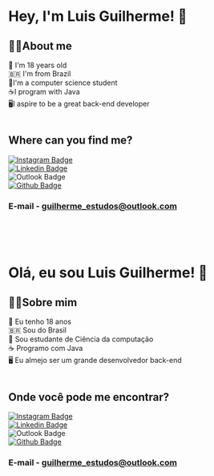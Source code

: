 # Hey, I'm Luis Guilherme! 👋<br>


## 🙋‍♂️About me 
📅 I'm 18 years old<br>
🇧🇷 I'm from Brazil<br>
📕I'm a computer science student<br>
☕I program with Java<br>
🖥️I aspire to be a great back-end developer<br><br>

## Where can you find me?

[![Instagram Badge](https://img.shields.io/badge/Instagram-E4405F?style=for-the-badge&logo=instagram&logoColor=white&link=https://www.instagram.com/gui_gomes1929/)](https://www.instagram.com/gui_gomes1929/)<br>
[![Linkedin Badge](https://img.shields.io/badge/LinkedIn-0077B5?style=for-the-badge&logo=linkedin&logoColor=white&link=https://www.linkedin.com/in/luis-guilherme-887173213/)](https://www.linkedin.com/in/luis-guilherme-887173213/)<br>
![Outlook Badge](https://img.shields.io/badge/Microsoft_Outlook-0078D4?style=for-the-badge&logo=microsoft-outlook&logoColor=white)<br>
[![Github Badge](https://img.shields.io/badge/GitHub-100000?style=for-the-badge&logo=github&logoColor=white&link=https://github.com/GuilhermeGomes1929)](https://github.com/GuilhermeGomes1929)

### E-mail - guilherme_estudos@outlook.com

<br><br><br>

#
# Olá, eu sou Luis Guilherme! 👋<br>


## 🙋‍♂️Sobre mim 
📅 Eu tenho 18 anos<br>
🇧🇷 Sou do Brasil<br>
📕 Sou estudante de Ciência da computação<br>
☕ Programo com Java<br>
🖥️ Eu almejo ser um grande desenvolvedor back-end<br><br>

## Onde você pode me encontrar?

[![Instagram Badge](https://img.shields.io/badge/Instagram-E4405F?style=for-the-badge&logo=instagram&logoColor=white&link=https://www.instagram.com/gui_gomes1929/)](https://www.instagram.com/gui_gomes1929/)<br>
[![Linkedin Badge](https://img.shields.io/badge/LinkedIn-0077B5?style=for-the-badge&logo=linkedin&logoColor=white&link=https://www.linkedin.com/in/luis-guilherme-887173213/)](https://www.linkedin.com/in/luis-guilherme-887173213/)<br>
![Outlook Badge](https://img.shields.io/badge/Microsoft_Outlook-0078D4?style=for-the-badge&logo=microsoft-outlook&logoColor=white)<br>
[![Github Badge](https://img.shields.io/badge/GitHub-100000?style=for-the-badge&logo=github&logoColor=white&link=https://github.com/GuilhermeGomes1929)](https://github.com/GuilhermeGomes1929)

### E-mail - guilherme_estudos@outlook.com
